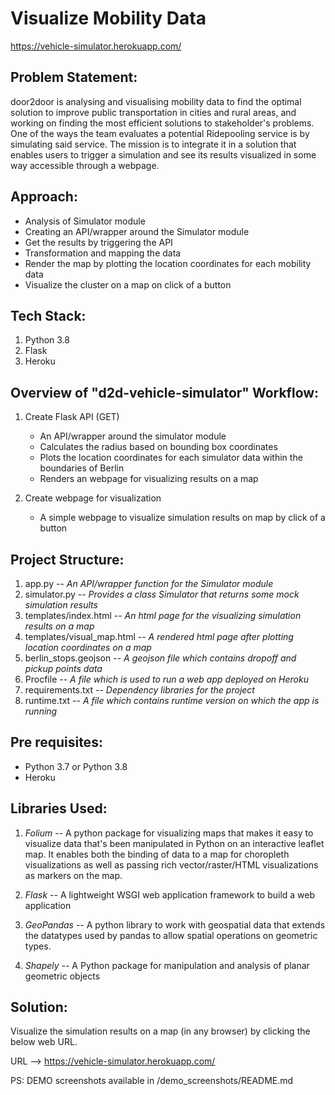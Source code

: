 # Visualize Mobility Data #

https://vehicle-simulator.herokuapp.com/

Problem Statement:
------------------------------------------------------------------------------------
door2door is analysing and visualising mobility data to find the optimal solution to improve public transportation in cities and rural areas, and working on finding the most efficient solutions to stakeholder's problems. One of the ways the team evaluates a potential Ridepooling service is by simulating said service. The mission is to integrate it in a solution that enables users to trigger a simulation and see its results visualized in some way accessible through a webpage.


Approach:
------------------------------------------------------------------------------------

* Analysis of Simulator module
* Creating an API/wrapper around the Simulator module
* Get the results by triggering the API
* Transformation and mapping the data
* Render the map by plotting the location coordinates for each mobility data
* Visualize the cluster on a map on click of a button


Tech Stack:
------------------------------------------------------------------------------------

1. Python 3.8
2. Flask
3. Heroku


Overview of "d2d-vehicle-simulator" Workflow:
------------------------------------------------------------------------------------

1. Create Flask API (GET)
    * An API/wrapper around the simulator module
    * Calculates the radius based on bounding box coordinates
    * Plots the location coordinates for each simulator data within the boundaries of Berlin
    * Renders an webpage for visualizing results on a map
    
2. Create webpage for visualization
    * A simple webpage to visualize simulation results on map by click of a button
    
    
Project Structure:
--------------------------------------------------------------------------------------

1. app.py -- _An API/wrapper function for the Simulator module_
2. simulator.py -- _Provides a class Simulator that returns some mock simulation results_
3. templates/index.html -- _An html page for the visualizing simulation results on a map_
4. templates/visual_map.html -- _A rendered html page after plotting location coordinates on a map_
5. berlin_stops.geojson -- _A geojson file which contains dropoff and pickup points data_
6. Procfile -- _A file which is used to run a web app deployed on Heroku_
7. requirements.txt -- _Dependency libraries for the project_
8. runtime.txt -- _A file which contains runtime version on which the app is running_


Pre requisites:
---------------------------------------------------------------------------------------

* Python 3.7 or Python 3.8
* Heroku


Libraries Used:
---------------------------------------------------------------------------------------

1. _Folium_ -- A python package for visualizing maps that makes it easy to visualize data that's been manipulated in Python on an interactive leaflet map. It enables both the binding of data to a map for choropleth visualizations as well as passing rich vector/raster/HTML visualizations as markers on the map.

2. _Flask_ -- A lightweight WSGI web application framework to build a web application

3. _GeoPandas_ -- A python library to work with geospatial data that extends the datatypes used by pandas to allow spatial operations on geometric types.

4. _Shapely_ -- A Python package for manipulation and analysis of planar geometric objects



Solution:
---------------------------------------------------------------------------------------

Visualize the simulation results on a map (in any browser) by clicking the below web URL.

URL --> https://vehicle-simulator.herokuapp.com/

PS: DEMO screenshots available in /demo_screenshots/README.md
